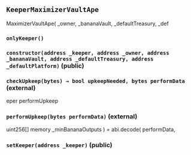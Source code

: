 ## `KeeperMaximizerVaultApe`

MaximizerVaultApe(
            _owner,
            _bananaVault,
            _defaultTreasury,
            _def



### `onlyKeeper()`






### `constructor(address _keeper, address _owner, address _bananaVault, address _defaultTreasury, address _defaultPlatform)` (public)





### `checkUpkeep(bytes) → bool upkeepNeeded, bytes performData` (external)

eper performUpkeep




### `performUpkeep(bytes performData)` (external)

uint256[] memory _minBananaOutputs
        ) = abi.decode(
                performData,



### `setKeeper(address _keeper)` (public)







